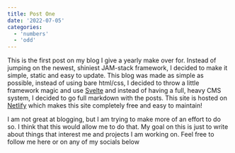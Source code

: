 ```yaml
---
title: Post One
date: '2022-07-05'
categories:
  - 'numbers'
  - 'odd'
---
```


This is the first post on my blog I give a yearly make over for. Instead of jumping on the newest, shiniest JAM-stack framework, I decided to make it simple, static and easy to update. This blog was made as simple as possible, instead of using bare html/css, I decided to throw a little framework magic and use [Svelte](https://svelte.dev/) and instead of having a full, heavy CMS system, I decided to go full markdown with the posts. This site is hosted on [Netlify](https://www.netlify.com/) which makes this site completely free and easy to maintain!

I am not great at blogging, but I am trying to make more of an effort to do so. I think that this would allow me to do that. My goal on this is just to write about things that interest me and projects I am working on. Feel free to follow me here or on any of my socials below
